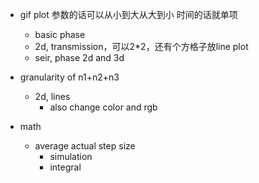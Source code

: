
- gif plot
  参数的话可以从小到大从大到小
  时间的话就单项
  - basic phase
  - 2d, transmission，可以2*2，还有个方格子放line plot
  - seir, phase 2d and 3d

- granularity of n1+n2+n3
  - 2d, lines
    - also change color and rgb

- math
  - average actual step size
    - simulation
    - integral
